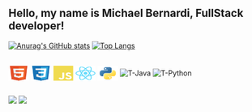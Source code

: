 ## Hello, my name is Michael Bernardi, FullStack developer!

[![Anurag's GitHub stats](https://github-readme-stats.vercel.app/api?username=michaelbernardi&show_icons=true&theme=radical)](https://github.com/michaelbernardi/github-readme-stats)
[![Top Langs](https://github-readme-stats.vercel.app/api/top-langs/?username=michaelbernardi&layout=compact&show_icons=true&theme=radical)](https://github.com/michaelbernardi/github-readme-stats)
 
<div style="display: inline_block"><br>
  <img align="center" alt="T-HTML" height="30" width="40" src="https://raw.githubusercontent.com/devicons/devicon/master/icons/html5/html5-original.svg">
  <img align="center" alt="T-CSS" height="30" width="40" src="https://raw.githubusercontent.com/devicons/devicon/master/icons/css3/css3-original.svg">
  <img align="center" alt="T-Js" height="30" width="40" src="https://raw.githubusercontent.com/devicons/devicon/master/icons/javascript/javascript-plain.svg">
  <img align="center" alt="T-React" height="30" width="40" src="https://raw.githubusercontent.com/devicons/devicon/master/icons/react/react-original.svg">
  
  <img align="center" alt="T-Python" height="30" width="40" src="https://raw.githubusercontent.com/devicons/devicon/master/icons/python/python-original.svg">
  <img align="center" alt="T-Java" height="40" width="40" src="https://cdn.jsdelivr.net/gh/devicons/devicon/icons/java/java-original-wordmark.svg" />

  
  <img align="center" alt="T-Python" height="60" width="50" src="https://cdn.jsdelivr.net/gh/devicons/devicon/icons/oracle/oracle-original.svg" />
          
</div>
  
  ##
<div> 
  <a href = "mailto:michaelbernardi.silva@gmail.com"><img src="https://img.shields.io/badge/-Gmail-%23333?style=for-the-badge&logo=gmail&logoColor=white" target="_blank"></a>
  <a href="https://www.linkedin.com/in/michael-bernardi-6a249b24b/" target="_blank"><img src="https://img.shields.io/badge/-LinkedIn-%230077B5?style=for-the-badge&logo=linkedin&logoColor=white" target="_blank"></a> 
  
</div>

